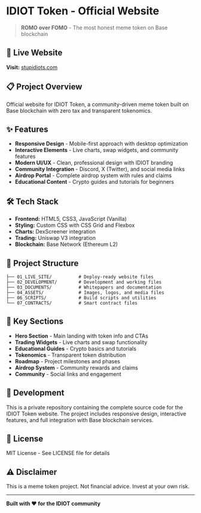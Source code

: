 # IDIOT Token - Official Website

> **ROMO over FOMO** - The most honest meme token on Base blockchain

## 🚀 Live Website
**Visit:** [stupidiots.com](https://stupidiots.com)

## 📋 Project Overview
Official website for IDIOT Token, a community-driven meme token built on Base blockchain with zero tax and transparent tokenomics.

## ✨ Features
- **Responsive Design** - Mobile-first approach with desktop optimization
- **Interactive Elements** - Live charts, swap widgets, and community features
- **Modern UI/UX** - Clean, professional design with IDIOT branding
- **Community Integration** - Discord, X (Twitter), and social media links
- **Airdrop Portal** - Complete airdrop system with rules and claims
- **Educational Content** - Crypto guides and tutorials for beginners

## 🛠️ Tech Stack
- **Frontend:** HTML5, CSS3, JavaScript (Vanilla)
- **Styling:** Custom CSS with CSS Grid and Flexbox
- **Charts:** DexScreener integration
- **Trading:** Uniswap V3 integration
- **Blockchain:** Base Network (Ethereum L2)

## 📁 Project Structure
```
├── 01_LIVE_SITE/          # Deploy-ready website files
├── 02_DEVELOPMENT/        # Development and working files
├── 03_DOCUMENTS/          # Whitepapers and documentation
├── 04_ASSETS/             # Images, logos, and media files
├── 06_SCRIPTS/            # Build scripts and utilities
└── 07_CONTRACTS/          # Smart contract files
```

## 🎯 Key Sections
- **Hero Section** - Main landing with token info and CTAs
- **Trading Widgets** - Live charts and swap functionality
- **Educational Guides** - Crypto basics and tutorials
- **Tokenomics** - Transparent token distribution
- **Roadmap** - Project milestones and phases
- **Airdrop System** - Community rewards and claims
- **Community** - Social links and engagement

## 🔧 Development
This is a private repository containing the complete source code for the IDIOT Token website. The project includes responsive design, interactive features, and full integration with Base blockchain services.

## 📄 License
MIT License - See LICENSE file for details

## ⚠️ Disclaimer
This is a meme token project. Not financial advice. Invest at your own risk.

---
**Built with ❤️ for the IDIOT community**
